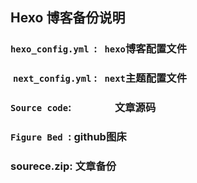 ## Hexo 博客备份说明

###  `hexo_config.yml`  :    `hexo`博客配置文件

###  `next_config.yml`  :    `next`主题配置文件

###  `Source code`:        &emsp;&emsp;&emsp;&emsp;文章源码

### `Figure Bed `: github图床

### sourece.zip: 文章备份
